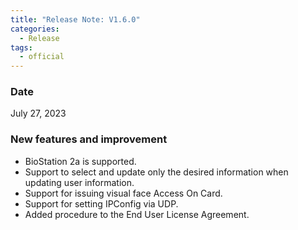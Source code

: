 ```yaml
---
title: "Release Note: V1.6.0"
categories:
  - Release
tags:
  - official
---
```


### Date
July 27, 2023

### New features and improvement

* BioStation 2a is supported.
* Support to select and update only the desired information when updating user information.
* Support for issuing visual face Access On Card.
* Support for setting IPConfig via UDP.
* Added procedure to the End User License Agreement.